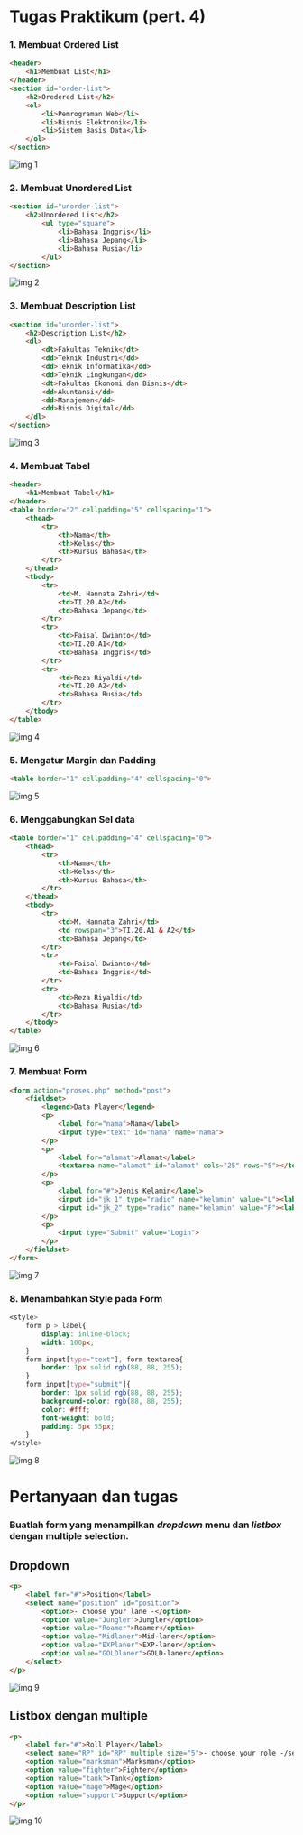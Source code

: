 # Tugas Praktikum (pert. 4)

### 1. Membuat Ordered List
```html
<header>
    <h1>Membuat List</h1>
</header>
<section id="order-list">
    <h2>Oredered List</h2>
    <ol>
        <li>Pemrograman Web</li>
        <li>Bisnis Elektronik</li>
        <li>Sistem Basis Data</li>
    </ol>
</section>
```
![img 1](img/1-OL.JPG)

### 2. Membuat Unordered List
```html
<section id="unorder-list">
    <h2>Unordered List</h2>
        <ul type="square">
            <li>Bahasa Inggris</li>
            <li>Bahasa Jepang</li>
            <li>Bahasa Rusia</li>
        </ul>
</section>
```
![img 2](img/2-UL.JPG)

### 3. Membuat Description List
```html
<section id="unorder-list">
    <h2>Description List</h2>
    <dl>
        <dt>Fakultas Teknik</dt>
        <dd>Teknik Industri</dd>
        <dd>Teknik Informatika</dd>
        <dd>Teknik Lingkungan</dd>
        <dt>Fakultas Ekonomi dan Bisnis</dt>
        <dd>Akuntansi</dd>
        <dd>Manajemen</dd>
        <dd>Bisnis Digital</dd>
    </dl>
</section>
```
![img 3](img/3-DL.JPG)

### 4. Membuat Tabel
```html
<header>
    <h1>Membuat Tabel</h1>
</header>
<table border="2" cellpadding="5" cellspacing="1">
    <thead>
        <tr>
            <th>Nama</th>
            <th>Kelas</th>
            <th>Kursus Bahasa</th>
        </tr>
    </thead>
    <tbody>
        <tr>
            <td>M. Hannata Zahri</td>
            <td>TI.20.A2</td>
            <td>Bahasa Jepang</td>
        </tr>
        <tr>
            <td>Faisal Dwianto</td>
            <td>TI.20.A1</td>
            <td>Bahasa Inggris</td>
        </tr>
        <tr>
            <td>Reza Riyaldi</td>
            <td>TI.20.A2</td>
            <td>Bahasa Rusia</td>
        </tr>
    </tbody>
</table>
```
![img 4](img/4-TABEL.JPG)

### 5. Mengatur Margin dan Padding
```html
<table border="1" cellpadding="4" cellspacing="0">
```
![img 5](img/5-M_and_P.JPG)

### 6. Menggabungkan Sel data
```html
<table border="1" cellpadding="4" cellspacing="0">
    <thead>
        <tr>
            <th>Nama</th>
            <th>Kelas</th>
            <th>Kursus Bahasa</th>
        </tr>
    </thead>
    <tbody>
        <tr>
            <td>M. Hannata Zahri</td>
            <td rowspan="3">TI.20.A1 & A2</td>
            <td>Bahasa Jepang</td>
        </tr>
        <tr>
            <td>Faisal Dwianto</td>
            <td>Bahasa Inggris</td>
        </tr>
        <tr>
            <td>Reza Riyaldi</td>
            <td>Bahasa Rusia</td>
        </tr>
    </tbody>
</table>
```
![img 6](img/6-SEL_DATA.JPG)

### 7. Membuat Form
```html
<form action="proses.php" method="post">
    <fieldset>
        <legend>Data Player</legend>
        <p>
            <label for="nama">Nama</label>
            <input type="text" id="nama" name="nama">
        </p>
        <p>
            <label for="alamat">Alamat</label>
            <textarea name="alamat" id="alamat" cols="25" rows="5"></textarea>
        </p>
        <p>
            <label for="#">Jenis Kelamin</label>
            <input id="jk_1" type="radio" name="kelamin" value="L"><label for="jk_1">Laki-Laki</label>
            <input id="jk_2" type="radio" name="kelamin" value="P"><label for="jk_2">Perempuan</label>
        </p>
        <p>
            <input type="Submit" value="Login">
        </p>
    </fieldset>
</form>
```
![img 7](img/7-FORM.JPG)

### 8. Menambahkan Style pada Form
```css
<style>
    form p > label{
        display: inline-block;
        width: 100px;
    }
    form input[type="text"], form textarea{
        border: 1px solid rgb(88, 88, 255);
    }
    form input[type="submit"]{
        border: 1px solid rgb(88, 88, 255);
        background-color: rgb(88, 88, 255);
        color: #fff;
        font-weight: bold;
        padding: 5px 55px;
    }
</style>
```
![img 8](img/8-STYLE_FORM.JPG)

# Pertanyaan dan tugas
### Buatlah form yang menampilkan ***dropdown*** menu dan ***listbox*** dengan multiple selection.

## **Dropdown**
```html
<p>
    <label for="#">Position</label>
    <select name="position" id="position">
        <option>- choose your lane -</option>
        <option value="Jungler">Jungler</option>
        <option value="Roamer">Roamer</option>
        <option value="Midlaner">Mid-laner</option>          
        <option value="EXPlaner">EXP-laner</option>        
        <option value="GOLDlaner">GOLD-laner</option>
    </select>
</p>
```
![img 9](img/Task1.JPG)

## **Listbox** dengan multiple
```html
<p>
    <label for="#">Roll Player</label>
    <select name="RP" id="RP" multiple size="5">- choose your role -/select>
    <option value="marksman">Marksman</option>
    <option value="fighter">Fighter</option>
    <option value="tank">Tank</option>
    <option value="mage">Mage</option>
    <option value="support">Support</option>
</p>
```
![img 10](img/Task2.JPG)